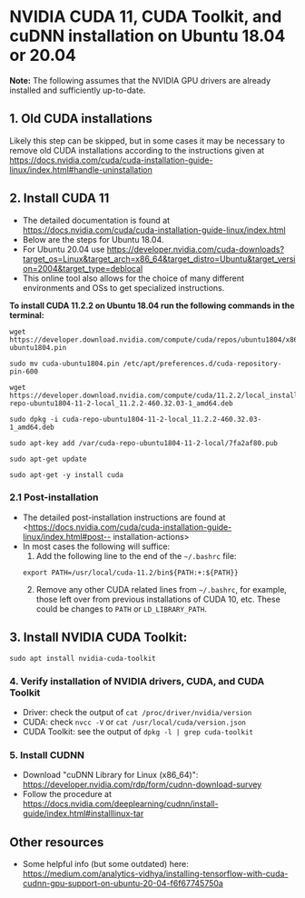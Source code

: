 # NVIDIA CUDA 11, CUDA Toolkit, and cuDNN installation on Ubuntu 18.04 or 20.04

**Note:** The following assumes that the NVIDIA GPU drivers are already installed and sufficiently up-to-date.

## 1. Old CUDA installations

Likely this step can be skipped, but in some cases it may be necessary to remove old CUDA installations according to the instructions given at <https://docs.nvidia.com/cuda/cuda-installation-guide-linux/index.html#handle-uninstallation>

## 2. Install CUDA 11

- The detailed documentation is found at <https://docs.nvidia.com/cuda/cuda-installation-guide-linux/index.html>
- Below are the steps for Ubuntu 18.04.
- For Ubuntu 20.04 use <https://developer.nvidia.com/cuda-downloads?target_os=Linux&target_arch=x86_64&target_distro=Ubuntu&target_version=2004&target_type=deblocal>
- This online tool also allows for the choice of many different environments and OSs to get specialized instructions.

**To install CUDA 11.2.2 on Ubuntu 18.04 run the following commands in the terminal:**

```
wget https://developer.download.nvidia.com/compute/cuda/repos/ubuntu1804/x86_64/cuda-ubuntu1804.pin

sudo mv cuda-ubuntu1804.pin /etc/apt/preferences.d/cuda-repository-pin-600

wget https://developer.download.nvidia.com/compute/cuda/11.2.2/local_installers/cuda-repo-ubuntu1804-11-2-local_11.2.2-460.32.03-1_amd64.deb

sudo dpkg -i cuda-repo-ubuntu1804-11-2-local_11.2.2-460.32.03-1_amd64.deb

sudo apt-key add /var/cuda-repo-ubuntu1804-11-2-local/7fa2af80.pub

sudo apt-get update

sudo apt-get -y install cuda
```

### 2.1 Post-installation

- The detailed post-installation instructions are found at <https://docs.nvidia.com/cuda/cuda-installation-guide-linux/index.html#post-- installation-actions>
- In most cases the following will suffice:
    1. Add the following line to the end of the `~/.bashrc` file:
    ```
    export PATH=/usr/local/cuda-11.2/bin${PATH:+:${PATH}}
    ```
    2. Remove any other CUDA related lines from `~/.bashrc`, for example, those left over from previous installations of CUDA 10, etc. These could be changes to `PATH` or `LD_LIBRARY_PATH`.

## 3. Install NVIDIA CUDA Toolkit:

```
sudo apt install nvidia-cuda-toolkit
```

### 4. Verify installation of NVIDIA drivers, CUDA, and CUDA Toolkit

- Driver: check the output of `cat /proc/driver/nvidia/version`
- CUDA: check `nvcc -V` or `cat /usr/local/cuda/version.json`
- CUDA Toolkit: see the output of `dpkg -l | grep cuda-toolkit`

### 5. Install CUDNN

- Download "cuDNN Library for Linux (x86_64)": <https://developer.nvidia.com/rdp/form/cudnn-download-survey>
- Follow the procedure at <https://docs.nvidia.com/deeplearning/cudnn/install-guide/index.html#installlinux-tar>

## Other resources

- Some helpful info (but some outdated) here: <https://medium.com/analytics-vidhya/installing-tensorflow-with-cuda-cudnn-gpu-support-on-ubuntu-20-04-f6f67745750a>
